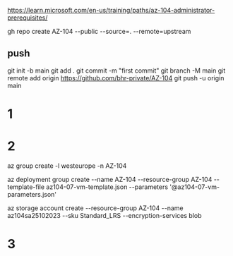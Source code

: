 https://learn.microsoft.com/en-us/training/paths/az-104-administrator-prerequisites/

gh repo create AZ-104 --public --source=. --remote=upstream

## push
git init -b main
git add .
git commit -m "first commit"
git branch -M main
git remote add origin https://github.com/bhr-private/AZ-104
git push -u origin main


# 1

# 2

az group create -l westeurope -n AZ-104

az deployment group create --name AZ-104 --resource-group AZ-104 --template-file az104-07-vm-template.json --parameters '@az104-07-vm-parameters.json'

az storage account create --resource-group AZ-104 --name az104sa25102023 --sku Standard_LRS --encryption-services blob

# 3 
